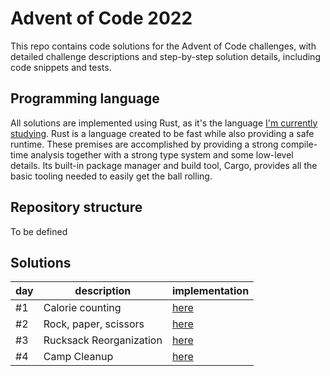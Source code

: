 # Advent of Code 2022

This repo contains code solutions for the Advent of Code challenges, with detailed challenge descriptions and step-by-step solution details, including code snippets and tests.

## Programming language

All solutions are implemented using Rust, as it's the language [I'm currently studying](https://github.com/kaiosilveira/the-rust-programming-language).
Rust is a language created to be fast while also providing a safe runtime. These premises are accomplished by providing a strong compile-time analysis together with a strong type system and some low-level details. Its built-in package manager and build tool, Cargo, provides all the basic tooling needed to easily get the ball rolling.

## Repository structure

To be defined

## Solutions

| day | description             | implementation   |
| --- | ----------------------- | ---------------- |
| #1  | Calorie counting        | [here](./day-01) |
| #2  | Rock, paper, scissors   | [here](./day-02) |
| #3  | Rucksack Reorganization | [here](./day-03) |
| #4  | Camp Cleanup            | [here](./day-04) |
